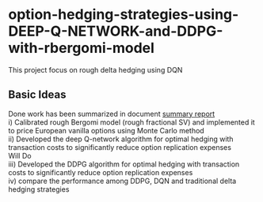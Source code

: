 # option-hedging-strategies-using-DEEP-Q-NETWORK-and-DDPG-with-rbergomi-model
This project focus on rough delta hedging using DQN
## Basic Ideas
Done work has been summarized in document [summary report](https://github.com/ziminghunmphrey/option-hedging-strategies-using-DEEP-Q-NETWORK-and-DDPG-with-rbergomi-model/blob/ziminghunmphrey-patch-1/project%2Bsummary.pdf)  
i) Calibrated rough Bergomi model (rough fractional SV) and implemented it to price European vanilla options using Monte Carlo method  
ii) Developed the deep Q-network algorithm for optimal hedging with transaction costs to significantly reduce option replication expenses  
Will Do   
iii) Developed the DDPG algorithm for optimal hedging with transaction costs to significantly reduce option replication expenses  
iv) compare the performance among DDPG, DQN and traditional delta hedging strategies  
